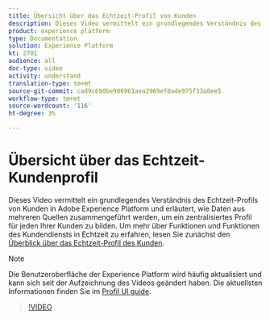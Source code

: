```yaml
---
title: Übersicht über das Echtzeit-Profil von Kunden
description: Dieses Video vermittelt ein grundlegendes Verständnis des Echtzeit-Profils von Kunden innerhalb von Adobe Experience Platform und beschreibt, wie Profil in der Plattform-Benutzeroberfläche durchsucht werden.
product: experience platform
type: Documentation
solution: Experience Platform
kt: 2701
audience: all
doc-type: video
activity: understand
translation-type: tm+mt
source-git-commit: cad9c690be986961aea2969ef0ade975f33a8ee5
workflow-type: tm+mt
source-wordcount: '116'
ht-degree: 3%

---
```



# Übersicht über das Echtzeit-Kundenprofil

Dieses Video vermittelt ein grundlegendes Verständnis des Echtzeit-Profils von Kunden in Adobe Experience Platform und erläutert, wie Daten aus mehreren Quellen zusammengeführt werden, um ein zentralisiertes Profil für jeden Ihrer Kunden zu bilden. Um mehr über Funktionen und Funktionen des Kundendiensts in Echtzeit zu erfahren, lesen Sie zunächst den [Überblick über das Echtzeit-Profil des Kunden](../home.md).

>[!NOTE]
>
>Die Benutzeroberfläche der Experience Platform wird häufig aktualisiert und kann sich seit der Aufzeichnung des Videos geändert haben. Die aktuellsten Informationen finden Sie im [Profil UI guide](../ui/user-guide.md).

>[!VIDEO](https://video.tv.adobe.com/v/27251?quality=12&learn=on&captions=eng)